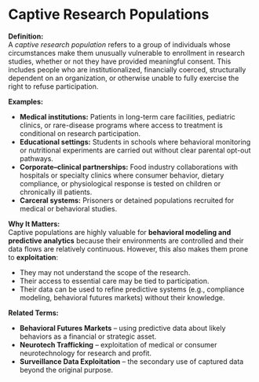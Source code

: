# Captive Research Populations  

**Definition:**  
A *captive research population* refers to a group of individuals whose circumstances make them unusually vulnerable to enrollment in research studies, whether or not they have provided meaningful consent. This includes people who are institutionalized, financially coerced, structurally dependent on an organization, or otherwise unable to fully exercise the right to refuse participation.  

**Examples:**  
- **Medical institutions:** Patients in long-term care facilities, pediatric clinics, or rare-disease programs where access to treatment is conditional on research participation.  
- **Educational settings:** Students in schools where behavioral monitoring or nutritional experiments are carried out without clear parental opt-out pathways.  
- **Corporate–clinical partnerships:** Food industry collaborations with hospitals or specialty clinics where consumer behavior, dietary compliance, or physiological response is tested on children or chronically ill patients.  
- **Carceral systems:** Prisoners or detained populations recruited for medical or behavioral studies.  

**Why It Matters:**  
Captive populations are highly valuable for **behavioral modeling and predictive analytics** because their environments are controlled and their data flows are relatively continuous. However, this also makes them prone to **exploitation**:  
- They may not understand the scope of the research.  
- Their access to essential care may be tied to participation.  
- Their data can be used to refine predictive systems (e.g., compliance modeling, behavioral futures markets) without their knowledge.  

**Related Terms:**  
- **Behavioral Futures Markets** – using predictive data about likely behaviors as a financial or strategic asset.  
- **Neurotech Trafficking** – exploitation of medical or consumer neurotechnology for research and profit.  
- **Surveillance Data Exploitation** – the secondary use of captured data beyond the original purpose.  
